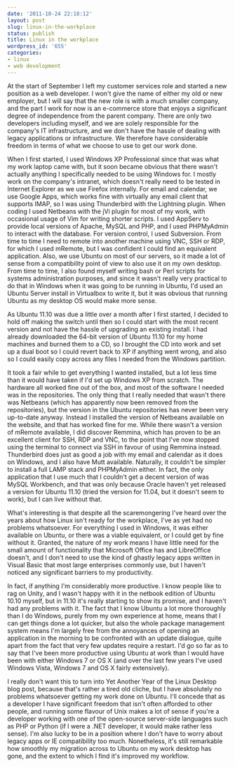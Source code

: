 ```yaml
---
date: '2011-10-24 22:18:12'
layout: post
slug: linux-in-the-workplace
status: publish
title: Linux in the workplace
wordpress_id: '655'
categories:
- linux
- web development
---
```


At the start of September I left my customer services role and started a new position as a web developer. I won't give the name of either my old or new employer, but I will say that the new role is with a much smaller company, and the part I work for now is an e-commerce store that enjoys a significant degree of independence from the parent company. There are only two developers including myself, and we are solely responsible for the company's IT infrastructure, and we don't have the hassle of dealing with legacy applications or infrastructure. We therefore have considerable freedom in terms of what we choose to use to get our work done.

When I first started, I used Windows XP Professional since that was what my work laptop came with, but it soon became obvious that there wasn't actually anything I specifically needed to be using Windows for. I mostly work on the company's intranet, which doesn't really need to be tested in Internet Explorer as we use Firefox internally. For email and calendar, we use Google Apps, which works fine with virtually any email client that supports IMAP, so I was using Thunderbird with the Lightning plugin. When coding I used Netbeans with the jVi plugin for most of my work, with occasional usage of Vim for writing shorter scripts. I used AppServ to provide local versions of Apache, MySQL and PHP, and I used PHPMyAdmin to interact with the database. For version control, I used Subversion. From time to time I need to remote into another machine using VNC, SSH or RDP, for which I used mRemote, but I was confident I could find an equivalent application. Also, we use Ubuntu on most of our servers, so it made a lot of sense from a compatibility point of view to also use it on my own desktop. From time to time, I also found myself writing bash or Perl scripts for systems administration purposes, and since it wasn't really very practical to do that in Windows when it was going to be running in Ubuntu, I'd used an Ubuntu Server install in Virtualbox to write it, but it was obvious that running Ubuntu as my desktop OS would make more sense.

As Ubuntu 11.10 was due a little over a month after I first started, I decided to hold off making the switch until then so I could start with the most recent version and not have the hassle of upgrading an existing install. I had already downloaded the 64-bit version of Ubuntu 11.10 for my home machines and burned them to a CD, so I brought the CD into work and set up a dual boot so I could revert back to XP if anything went wrong, and also so I could easily copy across any files I needed from the Windows partition.

It took a fair while to get everything I wanted installed, but a lot less time than it would have taken if I'd set up Windows XP from scratch. The hardware all worked fine out of the box, and most of the software I needed was in the repositories. The only thing that I really needed that wasn't there was Netbeans (which has apparently now been removed from the repositories), but the version in the Ubuntu repositories has never been very up-to-date anyway. Instead I installed the version of Netbeans available on the website, and that has worked fine for me. While there wasn't a version of mRemote available, I did discover Remmina, which has proven to be an excellent client for SSH, RDP and VNC, to the point that I've now stopped using the terminal to connect via SSH in favour of using Remmina instead. Thunderbird does just as good a job with my email and calendar as it does on Windows, and I also have Mutt available. Naturally, it couldn't be simpler to install a full LAMP stack and PHPMyAdmin either. In fact, the only application that I use much that I couldn't get a decent version of was MySQL Workbench, and that was only because Oracle haven't yet released a version for Ubuntu 11.10 (tried the version for 11.04, but it doesn't seem to work), but I can live without that.

What's interesting is that despite all the scaremongering I've heard over the years about how Linux isn't ready for the workplace, I've as yet had no problems whatsoever. For everything I used in Windows, it was either available on Ubuntu, or there was a viable equivalent, or I could get by fine without it. Granted, the nature of my work means I have little need for the small amount of functionality that Microsoft Office has and LibreOffice doesn't, and I don't need to use the kind of ghastly legacy apps written in Visual Basic that most large enterprises commonly use, but I haven't noticed any significant barriers to my productivity.

In fact, if anything I'm considerably more productive. I know people like to rag on Unity, and I wasn't happy with it in the netbook edition of Ubuntu 10.10 myself, but in 11.10 it's really starting to show its promise, and I haven't had any problems with it. The fact that I know Ubuntu a lot more thoroughly than I do Windows, purely from my own experience at home, means that I can get things done a lot quicker, but also the whole package management system means I'm largely free from the annoyances of opening an application in the morning to be confronted with an update dialogue, quite apart from the fact that very few updates require a restart. I'd go so far as to say that I've been more productive using Ubuntu at work than I would have been with either Windows 7 or OS X (and over the last few years I've used Windows Vista, Windows 7 and OS X fairly extensively).

I really don't want this to turn into Yet Another Year of the Linux Desktop blog post, because that's rather a tired old cliche, but I have absolutely no problems whatsoever getting my work done on Ubuntu. I'll concede that as a developer I have significant freedom that isn't often afforded to other people, and running some flavour of Unix makes a lot of sense if you're a developer working with one of the open-source server-side languages such as PHP or Python (if I were a .NET developer, it would make rather less sense). I'm also lucky to be in a position where I don't have to worry about legacy apps or IE compatibility too much. Nonetheless, it's still remarkable how smoothly my migration across to Ubuntu on my work desktop has gone, and the extent to which I find it's improved my workflow.
